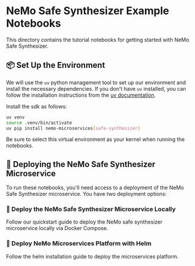 #   NeMo Safe Synthesizer Example Notebooks


This directory contains the tutorial notebooks for getting started with NeMo Safe Synthesizer.

## 📦 Set Up the Environment

We will use the `uv` python management tool to set up our environment and install the necessary dependencies. If you don't have `uv` installed, you can follow the installation instructions from the [uv documentation](https://docs.astral.sh/uv/getting-started/installation/).

Install the sdk as follows:

```bash
uv venv
source .venv/bin/activate
uv pip install nemo-microservices[safe-synthesizer]
```


Be sure to select this virtual environment as your kernel when running the notebooks.

## 🚀 Deploying the NeMo Safe Synthesizer Microservice

To run these notebooks, you'll need access to a deployment of the  NeMo Safe Synthesizer microservice. You have two deployment options:


### 🐳 Deploy the NeMo Safe Synthesizer Microservice Locally

Follow our quickstart guide to deploy the NeMo safe synthesizer microservice locally via Docker Compose.

### 🚀 Deploy NeMo Microservices Platform with Helm

Follow the helm installation guide to deploy the microservices platform.
